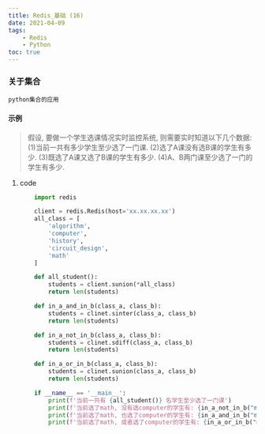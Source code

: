 ```yaml
---
title: Redis_基础 (16)
date: 2021-04-09
tags: 
    - Redis
    - Python
toc: true
---
```


### 关于集合
    python集合的应用

<!-- more -->

#### 示例
> 假设, 要做一个学生选课情况实时监控系统, 则需要实时知道以下几个数据:(1)当前一共有多少学生至少选了一门课. (2)选了A课没有选B课的学生有多少. (3)既选了A课又选了B课的学生有多少. (4)A、B两门课至少选了一门的学生有多少.
1. code
    ```python
        import redis

        client = redis.Redis(host='xx.xx.xx.xx')
        all_class = [
            'algorithm',
            'computer',
            'history',
            'circuit_design',
            'math'
        ]

        def all_student():
            students = client.sunion(*all_class)
            return len(students)

        def in_a_and_in_b(class_a, class_b):
            students = clinet.sinter(class_a, class_b)
            return len(students)

        def in_a_not_in_b(class_a, class_b):
            students = clinet.sdiff(class_a, class_b)
            return len(students)

        def in_a_or_in_b(class_a, class_b):
            students = clinet.sunion(class_a, class_b)
            return len(students)

        if __name__ == '__main__':
            print(f'当前一共有 {all_student()} 名学生至少选了一门课')
            print(f'当前选了math, 没有选computer的学生有: {in_a_not_in_b("match", "computer")}')
            print(f'当前选了math, 也选了computer的学生有: {in_a_and_in_b("match", "computer")}')
            print(f'当前选了math, 或者选了computer的学生有: {in_a_or_in_b("match", "computer")}')
    ```


